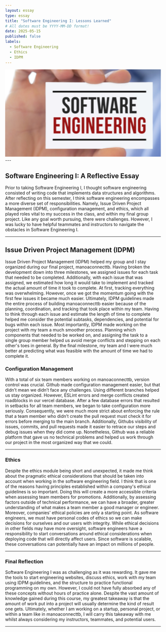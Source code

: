 ```yaml
---
layout: essay
type: essay
title: "Software Engineering I: Lessons Learned"
# All dates must be YYYY-MM-DD format!
date: 2025-05-15
published: false
labels:
  - Software Engineering
  - Ethics
  - IDPM
---
```


<img width="600px" class="rounded float-start pe-4" src="../img/eng.png">

<div style="clear: both;"></div>
---

## Software Engineering I: A Reflective Essay

Prior to taking Software Engineering I, I thought software engineering consisted of writing code that implements data structures and algorithms. After reflecting on this semester, I think software engineering encompasses a more diverse set of responsibilities. Namely, Issue Driven Project Management (IDPM), configuration management, and ethics, which all played roles vital to my success in the class, and within my final group project. Like any goal worth pursuing, there were challenges. However, I was lucky to have helpful teammates and instructors to navigate the obstacles in Software Engineering I.

---

## Issue Driven Project Management (IDPM)

Issue Driven Project Management (IDPM) helped my group and I stay organized during our final project, manoaconnecttb. Having broken the development down into three milestones, we assigned issues for each task that needed to be completed. Additionally, with each issue that was assigned, we estimated how long it would take to implement and tracked the actual amount of time it took to complete. At first, tracking everything was overwhelming. However, once we got the momentum going with the first few issues it became much easier.
Ultimately, IDPM guidelines made the entire process of building manoaconnecttb easier because of the planning, coordination, and tracking that took place within my team. Having to think through each issue and estimate the length of time to complete helped me consider the potential subtasks, dependencies, and potential for bugs within each issue. Most importantly, IDPM made working on the project with my team a much smoother process. Planning which components that needed to be worked on, and assigning the task to a single group member helped us avoid merge conflicts and stepping on each other's toes in general. By the final milestone, my team and I were much better at predicting what was feasible with the amount of time we had to complete it.


### Configuration Management

With a total of six team members working on manoaconnecttb, version control was crucial. Github made configuration management easier, but that didn’t mean we didn’t face any challenges. Using different branches helped us stay organized. However, ESLint errors and merge conflicts created roadblocks in our vercel database. After a few database errors that resulted in setbacks for all team members, we began to take configuration more seriously. Consequently, we were much more strict about enforcing the rule that a team member who didn’t create the pull request must check it for errors before merging to the main branch. Additionally, Githubs visibility of issues, commits, and pull requests made it easier to retrace our steps and debug issues when they did come up. Nonetheless, Github was a reliable platform that gave us no technical problems and helped us work through our project in the most organized way that we could.

---

### Ethics

Despite the ethics module being short and unexpected, it made me think about the pragmatic ethical considerations that should be taken into account when working in the software engineering field. I think that is one of the reasons having principles established within a company's ethical guidelines is so important. Doing this will create a more accessible criteria when assessing team members for promotions. Additionally, by assessing factors outside of technical performance, we can have a broader, greater understanding of what makes a team member a good manager or engineer. Moreover, companies' ethical policies are only a starting point. As software engineers, we must have personal codes of ethics so we can make decisions for ourselves and our users with integrity. While ethical decisions in other fields may have more oversight, software engineers have a responsibility to start conversations around ethical considerations when deploying code that will directly affect users. Since software is scalable, these conversations can potentially have an impact on millions of people.

---

### Final Reflection

Software Engineering I was as challenging as it was rewarding. It gave me the tools to start engineering websites, discuss ethics, work with my team using IDPM guidelines, and the structure to practice functional programming on my own. However, I could not have fully absorbed any of these concepts without hours of practice alone. Despite the vast amount of knowledge gained during this course, my greatest takeaway is that the amount of work put into a project will usually determine the kind of result one gets. Ultimately, whether I am working on a startup, personal project, or within a team like in manoaconnecttb, I will carry this takeaway with me whilst always considering my instructors, teammates, and potential users.

---
